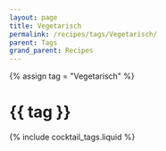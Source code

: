 ```yaml
---
layout: page
title: Vegetarisch
permalink: /recipes/tags/Vegetarisch/
parent: Tags
grand_parent: Recipes
---
```

{% assign tag = "Vegetarisch" %}
# {{ tag }}
{% include cocktail_tags.liquid %}